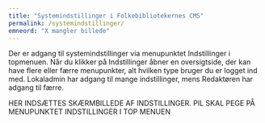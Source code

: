 ```yaml
---
title: "Systemindstillinger i Folkebibliotekernes CMS"
permalink: /systemindstillinger/
emneord: "X mangler billede"
---
```


Der er adgang til systemindstillinger via menupunktet Indstillinger i topmenuen.
Når du klikker på Indstillinger åbner en oversigtside, der kan have flere eller færre menupunkter, alt hvilken type bruger du er logget ind med. Lokaladmin har adgang til mange indstillinger, mens Redaktøren har adgang til færre.

HER INDSÆTTES SKÆRMBILLEDE AF INDSTILLINGER. PIL SKAL PEGE PÅ MENUPUNKTET INDSTILLINGER I TOP MENUEN


